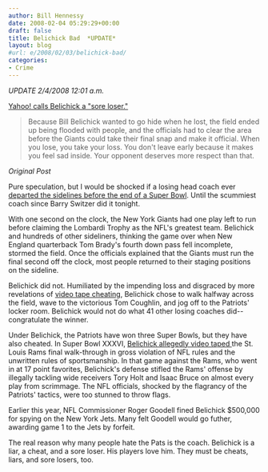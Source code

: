 ```yaml
---
author: Bill Hennessy
date: 2008-02-04 05:29:29+00:00
draft: false
title: Belichick Bad  *UPDATE*
layout: blog
#url: e/2008/02/03/belichick-bad/
categories:
- Crime
---
```


*UPDATE 2/4/2008 12:01 a.m.*

[Yahoo! calls Belichick a "sore loser." ](https://sports.yahoo.com/nfl/blog/nfl_experts/post/If-he-s-going-to-lose-Bill-Belichick-would-rath?urn=nfl,64971)


> Because Bill Belichick wanted to go hide when he lost, the field ended up being flooded with people, and the officials had to clear the area before the Giants could take their final snap and make it official. When you lose, you take your loss. You don't leave early because it makes you feel sad inside. Your opponent deserves more respect than that.


*Original Post*

Pure speculation, but I would be shocked if a losing head coach ever [departed the sidelines before the end of a Super Bowl](https://www.wrigleyville23.com/2008/02/bill-bellichick-ass.html).  Until the scummiest coach since Barry Switzer did it tonight.

With one second on the clock, the New York Giants had one play left to run before claiming the Lombardi Trophy as the NFL's greatest team.  Belichick and hundreds of other sideliners, thinking the game over when New England quarterback Tom Brady's fourth down pass fell incomplete, stormed the field.  Once the officials explained that the Giants must run the final second off the clock, most people returned to their staging positions on the sideline.

Belichick did not.  Humiliated by the impending loss and disgraced by more revelations of [video tape cheating](https://sports.espn.go.com/nfl/playoffs07/news/story?id=3228494), Belichick chose to walk halfway across the field, wave to the victorious Tom  Coughlin, and jog off to the Patriots' locker room.  Belichick would not do what 41 other losing coaches did--congratulate the winner.

Under Belichick, the Patriots have won three Super Bowls, but they have also cheated.  In Super Bowl XXXVI, [Belichick allegedly video taped ](https://sports.espn.go.com/nfl/playoffs07/news/story?id=3227245)the St. Louis Rams final walk-through in gross violation of NFL rules and the unwritten rules of sportsmanship.   In that game against the Rams, who went in at 17 point favorites, Belichick's defense stifled the Rams' offense by illegally tackling wide receivers Tory Holt and Isaac Bruce on almost every play from scrimmage.  The NFL officials, shocked by the flagrancy of the Patriots' tactics, were too stunned to throw flags.

Earlier this year, NFL Commissioner Roger Goodell fined Belichick $500,000 for spying on the New York Jets.  Many felt Goodell would go futher, awarding game 1 to the Jets by forfeit.

The real reason why many people hate the Pats is the coach.  Belichick is a liar, a cheat, and a sore loser.  His players love him.  They must be cheats, liars, and sore losers, too.
